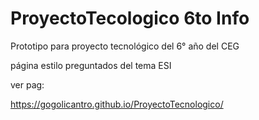 # ProyectoTecologico 6to Info
Prototipo para proyecto tecnológico del 6° año del CEG

página estilo preguntados del tema ESI

ver pag:

https://gogolicantro.github.io/ProyectoTecnologico/
